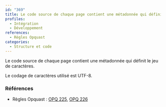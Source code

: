 ```yaml
---
id: "369"
title: Le code source de chaque page contient une métadonnée qui définit l’encodage. Celui-ci doit être UTF-8.
profiles:
  - Intégration
  - Développement
references:
  - Règles Opquast
categories:
  - Structure et code
---
```


Le code source de chaque page contient une métadonnée qui définit le jeu de caractères.

Le codage de caractères utilisé est UTF-8.

### Références

* Règles Opquast : [OPQ 225](https://checklists.opquast.com/fr/assurance-qualite-web/le-code-source-de-chaque-page-contient-une-metadonnee-qui-definit-le-jeu-de-caracteres), [OPQ 226](https://checklists.opquast.com/fr/assurance-qualite-web/le-codage-de-caracteres-utilise-est-utf-8)
